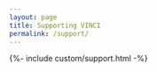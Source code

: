 ```yaml
---
layout: page
title: Supporting VINCI
permalink: /support/
---
```


{%- include custom/support.html -%}
